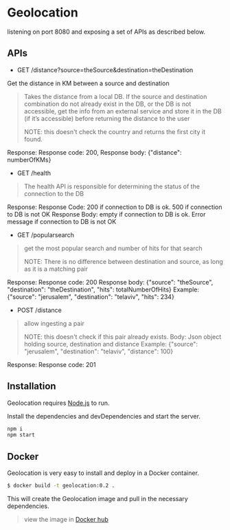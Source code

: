 # Geolocation

listening on port 8080 and exposing a set of APIs as described below.

## APIs

- GET /distance?source=theSource&destination=theDestination

Get the distance in KM between a source and destination

> Takes the distance from a local DB. If the source and destination combination do not already exist in the DB, or the DB is not accessible, get the info from an external service and store it in the DB (if it’s accessible) before returning the distance to the user
> 
> NOTE: this doesn't check the country and returns the first city it found.

Response:
Response code: 200, Response body: {"distance": numberOfKMs}


- GET /health

> The health API is responsible for determining the status of the connection to the DB

Response:
Response Code: 200 if connection to DB is ok. 500 if connection to DB is not OK
Response Body: empty if connection to DB is ok. Error message if connection to DB is not OK

- GET /popularsearch

> get the most popular search and number of hits for that search
> 
> NOTE: There is no difference between destination and source, as long as it is a matching pair

Response:
Response code: 200
Response body: {"source": "theSource", "destination": "theDestination", "hits": totalNumberOfHits}
Example: {"source": "jerusalem", "destination": "telaviv", "hits": 234}

- POST /distance

> allow ingesting a pair
> 
> NOTE: this doesn't check if this pair already exists.
Body:
Json object holding source, destination and distance
Example: {"source": "jerusalem", "destination": "telaviv", "distance": 100}

Response:
Response code: 201

## Installation

Geolocation requires [Node.js](https://nodejs.org/) to run.

Install the dependencies and devDependencies and start the server.

```sh
npm i
npm start
```

## Docker

Geolocation is very easy to install and deploy in a Docker container.

```sh
$ docker build -t geolocation:0.2 .
```

This will create the Geolocation image and pull in the necessary dependencies.

> view the image in [Docker hub](https://hub.docker.com/layers/145607989/avital1/geolocation/firstimagepush/images/sha256-94df090c3e0e0191952b9953357fb68ce3831b239670e88e6ef4c9750efb0841?context=explore)

